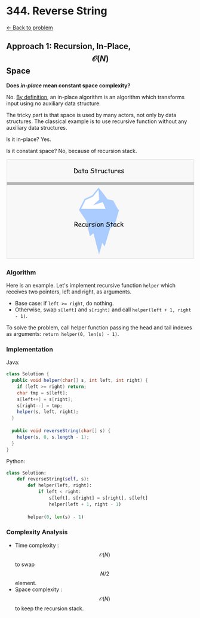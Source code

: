 # 344. Reverse String 
[&larr;&nbsp;Back to problem](./README.md)

## Approach 1: Recursion, In-Place, $$\mathcal{O}(N)$$ Space

**Does *in-place* mean constant space complexity?**

No. [By definition](https://en.wikipedia.org/wiki/In-place_algorithm), an in-place algorithm is an algorithm which transforms input using no auxiliary data structure.

The tricky part is that space is used by many actors, not only by data structures. The classical example is to use recursive function without any auxiliary data structures.

Is it in-place? Yes.

Is it constant space? No, because of recursion stack.

![Recursion Stack](./images/stack2.png)

### Algorithm

Here is an example. Let's implement recursive function `helper` which receives two pointers, left and right, as arguments.

* Base case: if `left >= right`, do nothing.
* Otherwise, swap `s[left]` and `s[right]` and call `helper(left + 1, right - 1)`.

To solve the problem, call helper function passing the head and tail indexes as arguments: `return helper(0, len(s) - 1)`.

### Implementation

Java: 
```Java
class Solution {
  public void helper(char[] s, int left, int right) {
    if (left >= right) return;
    char tmp = s[left];
    s[left++] = s[right];
    s[right--] = tmp;
    helper(s, left, right);
  }

  public void reverseString(char[] s) {
    helper(s, 0, s.length - 1);
  }
}
```

Python:
```Python
class Solution:
    def reverseString(self, s):
        def helper(left, right):
            if left < right:
                s[left], s[right] = s[right], s[left]
                helper(left + 1, right - 1)

        helper(0, len(s) - 1)
```

### Complexity Analysis

* Time complexity : $$\mathcal{O}(N)$$ to swap $$N/2$$ element.
* Space complexity : $$\mathcal{O}(N)$$ to keep the recursion stack.

